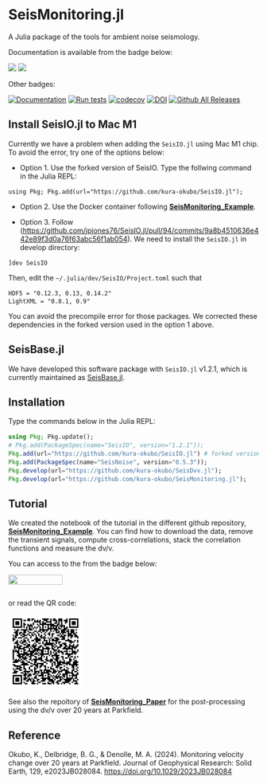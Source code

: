 # SeisMonitoring.jl

A Julia package of the tools for ambient noise seismology.

Documentation is available from the badge below:

[![](https://img.shields.io/badge/docs-dev-blue.svg)](https://kura-okubo.github.io/SeisMonitoring.jl/dev)
[![](https://img.shields.io/badge/docs-stable-blue.svg)](https://kura-okubo.github.io/SeisMonitoring.jl/stable)

Other badges:

[![Documentation](https://github.com/kura-okubo/SeisMonitoring.jl/actions/workflows/documentation.yml/badge.svg)](https://github.com/kura-okubo/SeisMonitoring.jl/actions/workflows/documentation.yml)
[![Run tests](https://github.com/kura-okubo/SeisMonitoring.jl/actions/workflows/test.yml/badge.svg)](https://github.com/kura-okubo/SeisMonitoring.jl/actions/workflows/test.yml)
[![codecov](https://codecov.io/gh/kura-okubo/SeisMonitoring.jl/graph/badge.svg?token=iNq1WJH5bK)](https://codecov.io/gh/kura-okubo/SeisMonitoring.jl)
[![DOI](https://zenodo.org/badge/259752194.svg)](https://zenodo.org/badge/latestdoi/259752194)
[![Github All Releases](https://img.shields.io/github/downloads/kura-okubo/SeisMonitoring.jl/total.svg)]()

## Install SeisIO.jl to Mac M1
Currently we have a problem when adding the `SeisIO.jl` using Mac M1 chip.
To avoid the error, try one of the options below:

- Option 1. Use the forked version of SeisIO. Type the follwing command in the Julia REPL:
```
using Pkg; Pkg.add(url="https://github.com/kura-okubo/SeisIO.jl");
```

- Option 2. Use the Docker container following 
[**SeisMonitoring_Example**](https://github.com/kura-okubo/SeisMonitoring_Example). 

- Option 3.  Follow (https://github.com/jpjones76/SeisIO.jl/pull/94/commits/9a8b4510636e442e89f3d0a76f63abc56f1ab054).
We need to install the `SeisIO.jl` in develop directory:
```
]dev SeisIO 
```
Then, edit the `~/.julia/dev/SeisIO/Project.toml` such that
```
HDF5 = "0.12.3, 0.13, 0.14.2"
LightXML = "0.8.1, 0.9"
```
You can avoid the precompile error for those packages. We corrected these dependencies in the forked version used in the option 1 above.

## SeisBase.jl
We have developed this software package with `SeisIO.jl` v1.2.1, which is currently maintained as [SeisBase.jl](https://github.com/JuliaSeismo/SeisBase.jl). 

## Installation

Type the commands below in the Julia REPL:

```julia
using Pkg; Pkg.update();
# Pkg.add(PackageSpec(name="SeisIO", version="1.2.1")); 
Pkg.add(url="https://github.com/kura-okubo/SeisIO.jl") # forked version used for the environment including Mac M1
Pkg.add(PackageSpec(name="SeisNoise", version="0.5.3"));
Pkg.develop(url="https://github.com/kura-okubo/SeisDvv.jl");
Pkg.develop(url="https://github.com/kura-okubo/SeisMonitoring.jl");
```

## Tutorial
We created the notebook of the tutorial in the different github repository, [**SeisMonitoring_Example**](https://github.com/kura-okubo/SeisMonitoring_Example). You can find how to download the data, remove the transient signals, compute cross-correlations, stack the correlation functions and measure the dv/v.


You can access to the from the badge below:

<a href="https://nbviewer.org/github/kura-okubo/SeisMonitoring_Example/blob/main/code/run_seismonitoring.ipynb" target="_blank">
   <img align="left"
      src="https://raw.githubusercontent.com/jupyter/design/master/logos/Badges/nbviewer_badge.png"
      width="109" height="20">
</a>
<br><br>


or read the QR code:

<img src="/docs/src/assets/QRcode_seismonitoring_example.png" alt="QR" width="150"/>

See also the repoitory of [**SeisMonitoring_Paper**](https://github.com/kura-okubo/SeisMonitoring_Paper) for the post-processing using the dv/v over 20 years at Parkfield.

## Reference
Okubo, K., Delbridge, B. G., & Denolle, M. A. (2024). Monitoring velocity change over 20 years at Parkfield. Journal of Geophysical Research: Solid Earth, 129, e2023JB028084. https://doi.org/10.1029/2023JB028084
